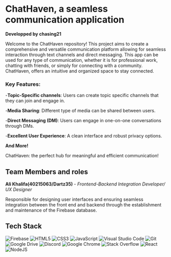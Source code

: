 # ChatHaven, a seamless communication application
**Developped by chasing21**

Welcome to the ChatHaven repository! This project aims to create a comprehensive and versatile communication platform allowing for seamless interaction through text channels and direct messaging. This app can be used for any type of communication, whether it is for professional work, chatting with friends, or simply for connecting with a community. ChatHaven, offers an intuitive and organized space to stay connected. 

### Key Features:
-**Topic-Specific channels**: Users can create topic specific channels that they can join and engage in.

-**Media Sharing**: Different type of media can be shared between users.

-**Direct Messaging (DM)**: Users can engage in one-on-one conversations through DMs.

-**Excellent User Experience**: A clean interface and robust privacy options.

**And More!**

ChatHaven: the perfect hub for meaningful and efficient communication!

## Team Members and roles

**Ali Khalifa(40215063/Dartz35)** - *Frontend-Backend Integration Developer/ UX Designer*

Responsible for designing user interfaces and ensuring seamless integration between the front end and backend through the establishment and maintenance of the Firebase database.

## Tech Stack
![Firebase](https://img.shields.io/badge/firebase-%23039BE5.svg?style=for-the-badge&logo=firebase) ![HTML5](https://img.shields.io/badge/html5-%23E34F26.svg?style=for-the-badge&logo=html5&logoColor=white) ![CSS3](https://img.shields.io/badge/css3-%231572B6.svg?style=for-the-badge&logo=css3&logoColor=white) ![JavaScript](https://img.shields.io/badge/javascript-%23323330.svg?style=for-the-badge&logo=javascript&logoColor=%23F7DF1E) ![Visual Studio Code](https://img.shields.io/badge/Visual%20Studio%20Code-0078d7.svg?style=for-the-badge&logo=visual-studio-code&logoColor=white) ![Git](https://img.shields.io/badge/git-%23F05033.svg?style=for-the-badge&logo=git&logoColor=white) ![Google Drive](https://img.shields.io/badge/Google%20Drive-4285F4?style=for-the-badge&logo=googledrive&logoColor=white) ![Discord](https://img.shields.io/badge/Discord-%235865F2.svg?style=for-the-badge&logo=discord&logoColor=white) ![Google Chrome](https://img.shields.io/badge/Google%20Chrome-4285F4?style=for-the-badge&logo=GoogleChrome&logoColor=white) ![Stack Overflow](https://img.shields.io/badge/-Stackoverflow-FE7A16?style=for-the-badge&logo=stack-overflow&logoColor=white) ![React](https://img.shields.io/badge/react-%2320232a.svg?style=for-the-badge&logo=react&logoColor=%2361DAFB) ![NodeJS](https://img.shields.io/badge/node.js-6DA55F?style=for-the-badge&logo=node.js&logoColor=white)





